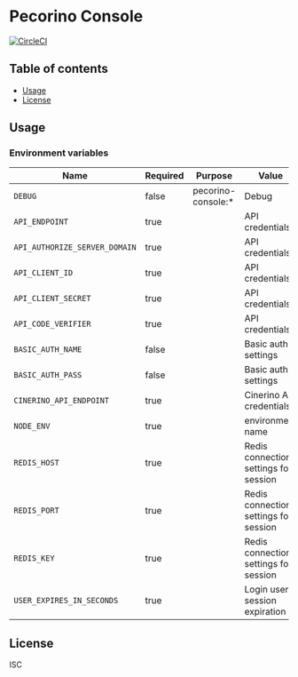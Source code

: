 # Pecorino Console

[![CircleCI](https://circleci.com/gh/pecorino-jp/console.svg?style=svg)](https://circleci.com/gh/pecorino-jp/console)

## Table of contents

* [Usage](#usage)
* [License](#license)

## Usage

### Environment variables

| Name                          | Required | Purpose            | Value                                 |
| ----------------------------- | -------- | ------------------ | ------------------------------------- |
| `DEBUG`                       | false    | pecorino-console:* | Debug                                 |
| `API_ENDPOINT`                | true     |                    | API credentials                       |
| `API_AUTHORIZE_SERVER_DOMAIN` | true     |                    | API credentials                       |
| `API_CLIENT_ID`               | true     |                    | API credentials                       |
| `API_CLIENT_SECRET`           | true     |                    | API credentials                       |
| `API_CODE_VERIFIER`           | true     |                    | API credentials                       |
| `BASIC_AUTH_NAME`             | false    |                    | Basic auth settings                   |
| `BASIC_AUTH_PASS`             | false    |                    | Basic auth settings                   |
| `CINERINO_API_ENDPOINT`       | true     |                    | Cinerino API credentials              |
| `NODE_ENV`                    | true     |                    | environment name                      |
| `REDIS_HOST`                  | true     |                    | Redis connection settings for session |
| `REDIS_PORT`                  | true     |                    | Redis connection settings for session |
| `REDIS_KEY`                   | true     |                    | Redis connection settings for session |
| `USER_EXPIRES_IN_SECONDS`     | true     |                    | Login user session expiration         |

## License

ISC
